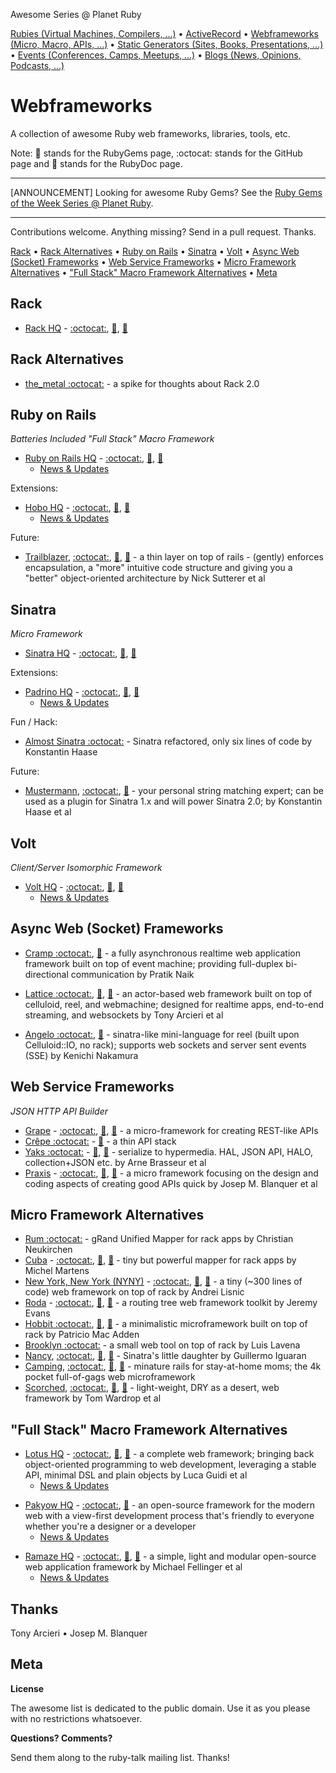 Awesome Series @ Planet Ruby

[Rubies (Virtual Machines, Compilers, ...)](https://github.com/planetruby/awesome-rubies) • 
[ActiveRecord](https://github.com/planetruby/awesome-activerecord)  •
[Webframeworks (Micro, Macro, APIs, ...)](https://github.com/planetruby/awesome-webframeworks) •
[Static Generators (Sites, Books, Presentations, ...)](https://github.com/planetruby/awesome-staticgen) •
[Events (Conferences, Camps, Meetups, ...)](https://github.com/planetruby/awesome-events) •
[Blogs (News, Opinions, Podcasts, ...)](https://github.com/planetruby/awesome-blogs)


# Webframeworks

A collection of awesome Ruby web frameworks, libraries, tools, etc.


Note: :gem: stands for the RubyGems page, :octocat: stands for the GitHub page and :book: stands for the RubyDoc page.

---

[ANNOUNCEMENT] Looking for awesome Ruby Gems? See the [Ruby Gems of the Week Series @ Planet Ruby](http://planetruby.github.io/gems).

---

Contributions welcome. Anything missing? Send in a pull request. Thanks.


[Rack](#rack) •
[Rack Alternatives](#rack-alternatives) • 
[Ruby on Rails](#ruby-on-rails) • 
[Sinatra](#sinatra) •
[Volt](#volt) •
[Async Web (Socket) Frameworks](#async-web-socket-frameworks) •
[Web Service Frameworks](#web-service-frameworks) •
[Micro Framework Alternatives](#micro-framework-alternatives) •
["Full Stack" Macro Framework Alternatives](#full-stack-macro-framework-alternatives) •
[Meta](#meta)


## Rack

- [Rack HQ](http://rack.github.io) - [:octocat:](https://github.com/rack), [:gem:](https://rubygems.org/gems/rack),  [:book:](http://rubydoc.info/gems/rack)

## Rack Alternatives

- [the_metal :octocat:](https://github.com/tenderlove/the_metal) - a spike for thoughts about Rack 2.0

## Ruby on Rails

_Batteries Included "Full Stack" Macro Framework_

- [Ruby on Rails HQ](http://rubyonrails.org) - [:octocat:](https://github.com/rails), [:gem:](https://rubygems.org/gems/rails), [:book:](http://rubydoc.info/gems/rails)
    - [News & Updates](http://weblog.rubyonrails.org)

Extensions:

- [Hobo HQ](http://hobocentral.net) - [:octocat:](https://github.com/Hobo), [:gem:](https://rubygems.org/gems/hobo),  [:book:](http://rubydoc.info/gems/hobo)
    - [News & Updates](http://hobocentral.net/blog)

Future:

- [Trailblazer](http://trailblazerb.org), [:octocat:](https://github.com/apotonick/trailblazer), [:gem:](https://rubygems.org/gems/trailblazer), [:book:](http://rubydoc.info/gems/trailblazer) - a thin layer on top of rails - (gently) enforces encapsulation, a "more" intuitive code structure and giving you a "better" object-oriented architecture by Nick Sutterer et al



## Sinatra

_Micro Framework_

- [Sinatra HQ](http://sinatrarb.com) - [:octocat:](https://github.com/sinatra), [:gem:](https://rubygems.org/gems/sinatra), [:book:](http://rubydoc.info/gems/sinatra)

Extensions:

- [Padrino HQ](http://padrinorb.com) - [:octocat:](https://github.com/padrino), [:gem:](https://rubygems.org/gems/padrino), [:book:](http://rubydoc.info/gems/padrino)
    - [News & Updates](http://www.padrinorb.com/blog)

Fun / Hack:

- [Almost Sinatra :octocat:](https://github.com/rkh/almost-sinatra) - Sinatra refactored, only six lines of code by Konstantin Haase

Future:

- [Mustermann](http://rkh.github.io/mustermann), [:octocat:](https://github.com/rkh/mustermann), [:gem:](https://rubygems.org/gems/mustermann)   - your personal string matching expert; can be used as a plugin for Sinatra 1.x and will power Sinatra 2.0; by Konstantin Haase et al


## Volt

_Client/Server Isomorphic Framework_

- [Volt HQ](http://voltframework.com) - [:octocat:](https://github.com/voltrb), [:gem:](https://rubygems.org/gems/volt),  [:book:](http://rubydoc.info/gems/volt)
    - [News & Updates](http://voltframework.com/blog)

## Async Web (Socket) Frameworks

- [Cramp :octocat:](https://github.com/lifo/cramp), [:gem:](https://rubygems.org/gems/cramp) - a fully asynchronous realtime web application framework built on top of event machine; providing full-duplex bi-directional communication by Pratik Naik

- [Lattice :octocat:](https://github.com/celluloid/lattice), [:gem:](https://rubygems.org/gems/lattice), [:book:](http://rubydoc.info/gems/lattice) -  an actor-based web framework built on top of celluloid, reel, and webmachine; designed for realtime apps, end-to-end streaming, and websockets by Tony Arcieri et al

- [Angelo :octocat:](https://github.com/kenichi/angelo), [:gem:](https://rubygems.org/gems/angelo) - sinatra-like mini-language for reel (built upon Celluloid::IO, no rack);  supports web sockets and server sent events (SSE) by Kenichi Nakamura
   


## Web Service Frameworks

_JSON HTTP API Builder_

- [Grape](http://intridea.github.io/grape) - [:octocat:](https://github.com/intridea/grape), [:gem:](https://rubygems.org/gems/grape), [:book:](http://rubydoc.info/gems/grape)  - a micro-framework for creating REST-like APIs
- [Crêpe :octocat:](https://github.com/crepe) - [:gem:](https://rubygems.org/gems/crepe) - a thin API stack
- [Yaks :octocat:](https://github.com/plexus/yaks) - [:gem:](https://rubygems.org/gems/yaks), [:book:](http://rubydoc.info/gems/yaks) - serialize to hypermedia. HAL, JSON API, HALO, collection+JSON etc. by Arne Brasseur et al
- [Praxis](http://praxis-framework.io) - [:octocat:](https://github.com/rightscale/praxis), [:gem:](https://rubygems.org/gems/praxis), [:book:](http://rubydoc.info/gems/praxis)  - a micro framework focusing on the design and coding aspects of creating good APIs quick by Josep M. Blanquer et al

## Micro Framework Alternatives

- [Rum :octocat:](https://github.com/chneukirchen/rum) - gRand Unified Mapper for rack apps by Christian Neukirchen
- [Cuba](http://cuba.is) - [:octocat:](https://github.com/soveran/cuba), [:gem:](https://rubygems.org/gems/cuba), [:book:](http://rubydoc.info/gems/cuba) - tiny but powerful mapper for rack apps by Michel Martens
- [New York, New York (NYNY)](http://alisnic.github.io/nyny) - [:octocat:](https://github.com/alisnic/nyny), [:gem:](https://rubygems.org/gems/nyny), [:book:](http://rubydoc.info/gems/nyny)  -  a tiny (~300 lines of code) web framework on top of rack by Andrei Lisnic
- [Roda](http://roda.jeremyevans.net) - [:octocat:](https://github.com/jeremyevans/roda), [:gem:](https://rubygems.org/gems/roda), [:book:](http://rubydoc.info/gems/roda)  - a routing tree web framework toolkit by Jeremy Evans
- [Hobbit :octocat:](https://github.com/patriciomacadden/hobbit), [:gem:](https://rubygems.org/gems/hobbit), [:book:](http://rubydoc.info/gems/hobbit) - a minimalistic microframework built on top of rack by Patricio Mac Adden
- [Brooklyn :octocat:](https://github.com/luislavena/brooklyn) - a small web tool on top of rack by Luis Lavena
- [Nancy](http://guilleiguaran.github.io/nancy), [:octocat:](https://github.com/guilleiguaran/nancy), [:gem:](https://rubygems.org/gems/nancy), [:book:](http://rubydoc.info/gems/nancy) - Sinatra's little daughter by Guillermo Iguaran
- [Camping](http://camping.io), [:octocat:](https://github.com/camping), [:gem:](https://rubygems.org/gems/camping), [:book:](http://www.rubydoc.info/gems/camping) - minature rails for stay-at-home moms; the 4k pocket full-of-gags web microframework
- [Scorched](http://scorchedrb.com), [:octocat:](https://github.com/Wardrop/Scorched), [:gem:](https://rubygems.org/gems/scorched), [:book:](http://rubydoc.info/gems/scorched)  -  light-weight, DRY as a desert, web framework by Tom Wardrop et al


<!--
   more
   Kenji  - https://github.com/kballenegger/kenji    ??
 -->



## "Full Stack" Macro Framework Alternatives

- [Lotus HQ](http://lotusrb.org) - [:octocat:](https://github.com/lotus), [:gem:](https://rubygems.org/gems/lotusrb), [:book:](http://rubydoc.info/gems/lotusrb)  - a complete web framework; bringing back object-oriented programming to web development, leveraging a stable API, minimal DSL and plain objects  by Luca Guidi et al
    - [News & Updates](http://lotusrb.org/blog)

<!-- new list -->

- [Pakyow HQ](http://pakyow.org) - [:octocat:](https://github.com/pakyow), [:gem:](https://rubygems.org/gems/pakyow) - an open-source framework for the modern web with a view-first development process that's friendly to everyone whether you're a designer or a developer
    - [News & Updates](http://pakyow.org/blog)

<!-- new list -->

- [Ramaze HQ](http://ramaze.net) - [:octocat:](https://github.com/Ramaze), [:gem:](https://rubygems.org/gems/ramaze), [:book:](http://rubydoc.info/gems/ramaze) - a simple, light and modular open-source web application framework by Michael Fellinger et al
    - [News & Updates](http://ramaze.net/blog)
 
## Thanks

Tony Arcieri • Josep M. Blanquer

## Meta

**License**

The awesome list is dedicated to the public domain. Use it as you please with no restrictions whatsoever.

**Questions? Comments?**

Send them along to the ruby-talk mailing list. Thanks!

